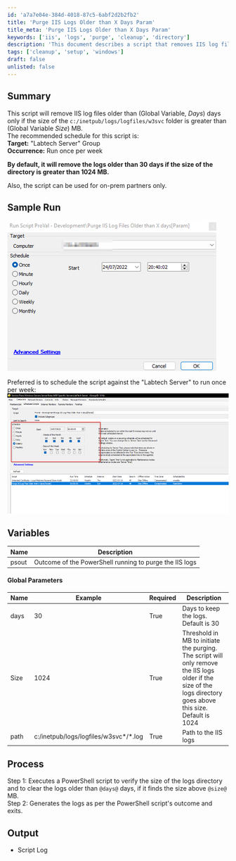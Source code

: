 ```yaml
---
id: 'a7a7e04e-384d-4018-87c5-6abf2d2b2fb2'
title: 'Purge IIS Logs Older than X Days Param'
title_meta: 'Purge IIS Logs Older than X Days Param'
keywords: ['iis', 'logs', 'purge', 'cleanup', 'directory']
description: 'This document describes a script that removes IIS log files older than a specified number of days, contingent on the size of the log directory. It provides setup instructions, variable definitions, and a recommended schedule for running the script.'
tags: ['cleanup', 'setup', 'windows']
draft: false
unlisted: false
---
```


## Summary

This script will remove IIS log files older than (Global Variable, *Days*) days only if the size of the `c:/inetpub/logs/logfiles/w3svc` folder is greater than (Global Variable *Size*) MB.  
The recommended schedule for this script is:  
**Target:** "Labtech Server" Group  
**Occurrence:** Run once per week  

**By default, it will remove the logs older than 30 days if the size of the directory is greater than 1024 MB.**  

Also, the script can be used for on-prem partners only.

## Sample Run

![Sample Run Image](../../../static/img/Purge-IIS-Logs-Older-than-X-Days-Param/image_1.png)  

Preferred is to schedule the script against the "Labtech Server" to run once per week:  
![Schedule Image](../../../static/img/Purge-IIS-Logs-Older-than-X-Days-Param/image_2.png)  

## Variables

| Name  | Description                                          |
|-------|------------------------------------------------------|
| psout | Outcome of the PowerShell running to purge the IIS logs |

#### Global Parameters

| Name  | Example                       | Required | Description                                                                                     |
|-------|-------------------------------|----------|-------------------------------------------------------------------------------------------------|
| days  | 30                            | True     | Days to keep the logs. Default is 30                                                           |
| Size  | 1024                          | True     | Threshold in MB to initiate the purging. The script will only remove the IIS logs older if the size of the logs directory goes above this size. Default is 1024 |
| path  | c:/inetpub/logs/logfiles/w3svc*/*.log | True     | Path to the IIS logs                                                                             |

## Process

Step 1: Executes a PowerShell script to verify the size of the logs directory and to clear the logs older than `@days@` days, if it finds the size above `@size@` MB.  
Step 2: Generates the logs as per the PowerShell script's outcome and exits.  

## Output

- Script Log



